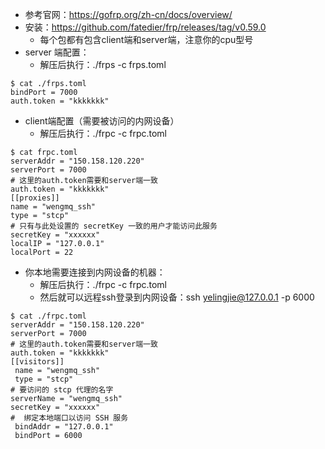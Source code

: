 
- 参考官网：https://gofrp.org/zh-cn/docs/overview/
- 安装：https://github.com/fatedier/frp/releases/tag/v0.59.0
	- 每个包都有包含client端和server端，注意你的cpu型号
- server 端配置：
	- 解压后执行：./frps -c frps.toml
```
$ cat ./frps.toml
bindPort = 7000
auth.token = "kkkkkkk"
```

- client端配置（需要被访问的内网设备）
	- 解压后执行：./frpc -c frpc.toml
```
$ cat frpc.toml
serverAddr = "150.158.120.220"
serverPort = 7000
# 这里的auth.token需要和server端一致
auth.token = "kkkkkkk" 
[[proxies]]
name = "wengmq_ssh"
type = "stcp"
# 只有与此处设置的 secretKey 一致的用户才能访问此服务
secretKey = "xxxxxx"
localIP = "127.0.0.1"
localPort = 22
```

- 你本地需要连接到内网设备的机器：
	- 解压后执行：./frpc -c frpc.toml
	- 然后就可以远程ssh登录到内网设备：ssh yelingjie@127.0.0.1 -p 6000

```
$ cat ./frpc.toml
serverAddr = "150.158.120.220"
serverPort = 7000
# 这里的auth.token需要和server端一致
auth.token = "kkkkkkk" 
[[visitors]]
 name = "wengmq_ssh"
 type = "stcp"
# 要访问的 stcp 代理的名字
serverName = "wengmq_ssh"
secretKey = "xxxxxx"
#  绑定本地端口以访问 SSH 服务
 bindAddr = "127.0.0.1"
 bindPort = 6000
```

	